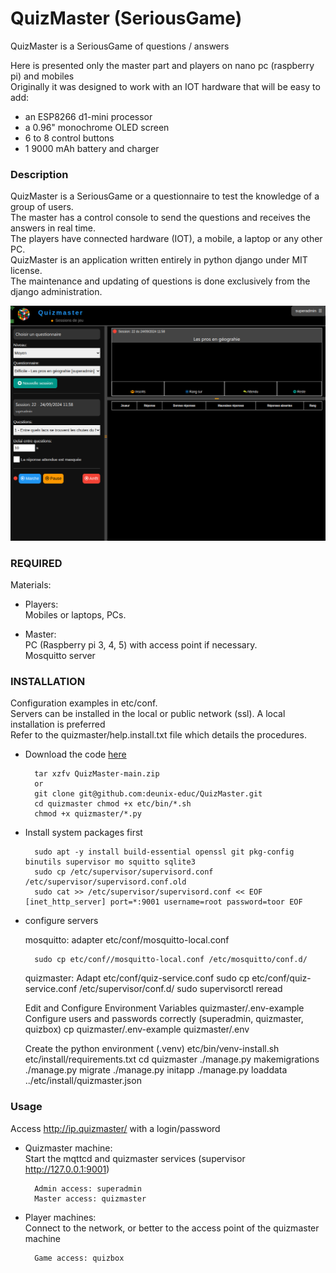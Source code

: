 # QuizMaster (SeriousGame)
QuizMaster is a SeriousGame of questions / answers

Here is presented only the master part and players on nano pc (raspberry pi) and mobiles<br>
Originally it was designed to work with an IOT hardware that will be easy to add:

- an ESP8266 d1-mini processor
- a 0.96" monochrome OLED screen
- 6 to 8 control buttons
- 1 9000 mAh battery and charger

### Description
QuizMaster is a SeriousGame or a questionnaire to test the knowledge of a group of users.<br>
The master has a control console to send the questions and receives the answers in real time.<br>
The players have connected hardware (IOT), a mobile, a laptop or any other PC.<br>
QuizMaster is an application written entirely in python django under MIT license.<br>
The maintenance and updating of questions is done exclusively from the django administration.<br>

<img title="quizmaster" alt="Alt text" src="etc/install/quizmaster.png">

### REQUIRED
Materials:
- Players:<br>
Mobiles or laptops, PCs.

- Master:<br>
PC (Raspberry pi 3, 4, 5) with access point if necessary.<br>
Mosquitto server

### INSTALLATION
Configuration examples in etc/conf.<br>
Servers can be installed in the local or public network (ssl). A local installation is preferred<br>
Refer to the quizmaster/help.install.txt file which details the procedures.

- Download the code [here](https://github.com/deunix-educ/QuizMaster) 

        tar xzfv QuizMaster-main.zip 
        or 
        git clone git@github.com:deunix-educ/QuizMaster.git 
        cd quizmaster chmod +x etc/bin/*.sh 
        chmod +x quizmaster/*.py 

- Install system packages first 

        sudo apt -y install build-essential openssl git pkg-config binutils supervisor mo squitto sqlite3 
        sudo cp /etc/supervisor/supervisord.conf /etc/supervisor/supervisord.conf.old 
        sudo cat >> /etc/supervisor/supervisord.conf << EOF [inet_http_server] port=*:9001 username=root password=toor EOF 

- configure servers<br>

    mosquitto: adapter etc/conf/mosquitto-local.conf

        sudo cp etc/conf//mosquitto-local.conf /etc/mosquitto/conf.d/

    quizmaster: Adapt etc/conf/quiz-service.conf
        sudo cp etc/conf/quiz-service.conf /etc/supervisor/conf.d/
        sudo supervisorctl reread

    Edit and Configure Environment Variables quizmaster/.env-example
        Configure users and passwords correctly (superadmin, quizmaster, quizbox)
        cp quizmaster/.env-example quizmaster/.env

    Create the python environment (.venv)
        etc/bin/venv-install.sh etc/install/requirements.txt
        cd quizmaster
        ./manage.py makemigrations
        ./manage.py migrate
        ./manage.py initapp
        ./manage.py loaddata ../etc/install/quizmaster.json

### Usage
Access http://ip.quizmaster/ with a login/password

- Quizmaster machine:<br>
    Start the mqttcd and quizmaster services (supervisor http://127.0.0.1:9001)

        Admin access: superadmin
        Master access: quizmaster

- Player machines:<br>
    Connect to the network, or better to the access point of the quizmaster machine

        Game access: quizbox
    
